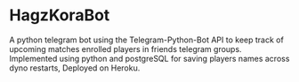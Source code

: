 # HagzKoraBot
A python telegram bot using the Telegram-Python-Bot API to keep track of upcoming matches enrolled players in friends telegram groups.
Implemented using python and postgreSQL for saving players names across dyno restarts, Deployed on Heroku.
